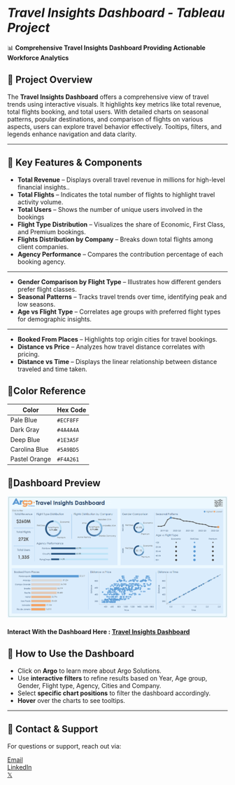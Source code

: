 # *Travel Insights Dashboard - Tableau Project*
📊 **Comprehensive Travel Insights Dashboard Providing Actionable Workforce Analytics**  

## 📌 Project Overview
The **Travel Insights Dashboard** offers a comprehensive view of travel trends using interactive visuals. It highlights key metrics like total revenue, total flights booking, and total users. With detailed charts on seasonal patterns, popular destinations, and comparison of flights on various aspects, users can explore travel behavior effectively. Tooltips, filters, and legends enhance navigation and data clarity.  

---

## 📌 Key Features & Components

- **Total Revenue** – Displays overall travel revenue in millions for high-level financial insights..  
- **Total Flights** – Indicates the total number of flights to highlight travel activity volume. 
- **Total Users** – Shows the number of unique users involved in the bookings
- **Flight Type Distribution** – Visualizes the share of Economic, First Class, and Premium bookings.
- **Flights Distribution by Company** – Breaks down total flights among client companies.  
- **Agency Performance** – Compares the contribution percentage of each booking agency.
---
- **Gender Comparison by Flight Type** – Illustrates how different genders prefer flight classes.
- **Seasonal Patterns** – Tracks travel trends over time, identifying peak and low seasons.
- **Age vs Flight Type** – Correlates age groups with preferred flight types for demographic insights.
---
- **Booked From Places** – Highlights top origin cities for travel bookings.  
- **Distance vs Price** – Analyzes how travel distance correlates with pricing.
- **Distance vs Time** – Displays the linear relationship between distance traveled and time taken.

## 📌Color Reference

| Color           | Hex Code  |
|---------------|----------|
| Pale Blue           | `#ECF8FF` |
| Dark Gray  | `#4A4A4A` |
| Deep Blue  | `#1E3A5F` |
| Carolina Blue | `#5A9BD5` |
| Pastel Orange | `#F4A261` |

## 📌Dashboard Preview
![Travel Dashboard](https://github.com/bijoypantu/Travel-Insights-Dashboard/blob/main/TravelFights.png?raw=true)

#### Interact With the Dashboard Here : [Travel Insights Dashboard](https://public.tableau.com/app/profile/bijoy.pantu/viz/TravelInsightsDashboard_17429732698820/TravelFlights)

## 📌 How to Use the Dashboard
- Click on **Argo** to learn more about Argo Solutions.
- Use **interactive filters** to refine results based on Year, Age group, Gender, Flight type, Agency, Cities and Company.
- Select **specific chart positions** to filter the dashboard accordingly.
- **Hover** over the charts to see tooltips.
---

## 📌 Contact & Support
For questions or support, reach out via:

[Email](bijoypantu176@gmail.com)  
[LinkedIn](https://www.linkedin.com/in/bijoypantu/)  
[𝕏](https://x.com/BijoyPantu)

